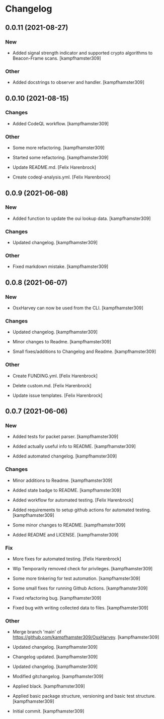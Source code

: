 # Changelog


## 0.0.11 (2021-08-27)

### New

* Added signal strength indicator and supported crypto algorithms to Beacon-Frame scans. [kampfhamster309]

### Other

* Added docstrings to observer and handler. [kampfhamster309]


## 0.0.10 (2021-08-15)

### Changes

* Added CodeQL workflow. [kampfhamster309]

### Other

* Some more refactoring. [kampfhamster309]

* Started some refactoring. [kampfhamster309]

* Update README.md. [Felix Harenbrock]

* Create codeql-analysis.yml. [Felix Harenbrock]


## 0.0.9 (2021-06-08)

### New

* Added function to update the oui lookup data. [kampfhamster309]

### Changes

* Updated changelog. [kampfhamster309]

### Other

* Fixed markdown mistake. [kampfhamster309]


## 0.0.8 (2021-06-07)

### New

* OsxHarvey can now be used from the CLI. [kampfhamster309]

### Changes

* Updated changelog. [kampfhamster309]

* Minor changes to Readme. [kampfhamster309]

* Small fixes/additions to Changelog and Readme. [kampfhamster309]

### Other

* Create FUNDING.yml. [Felix Harenbrock]

* Delete custom.md. [Felix Harenbrock]

* Update issue templates. [Felix Harenbrock]


## 0.0.7 (2021-06-06)

### New

* Added tests for packet parser. [kampfhamster309]

* Added actually useful info to README. [kampfhamster309]

* Added automated changelog. [kampfhamster309]

### Changes

* Minor additions to Readme. [kampfhamster309]

* Added state badge to README. [kampfhamster309]

* Added workflow for automated testing. [Felix Harenbrock]

* Added requirements to setup github actions for automated testing. [kampfhamster309]

* Some minor changes to README. [kampfhamster309]

* Added README and LICENSE. [kampfhamster309]

### Fix

* More fixes for automated testing. [Felix Harenbrock]

* Wip Temporarily removed check for privileges. [kampfhamster309]

* Some more tinkering for test automation. [kampfhamster309]

* Some small fixes for running Github Actions. [kampfhamster309]

* Fixed refactoring bug. [kampfhamster309]

* Fixed bug with writing collected data to files. [kampfhamster309]

### Other

* Merge branch 'main' of https://github.com/kampfhamster309/OsxHarvey. [kampfhamster309]

* Updated changelog. [kampfhamster309]

* Changelog updated. [kampfhamster309]

* Updated changelog. [kampfhamster309]

* Modified gitchangelog. [kampfhamster309]

* Applied black. [kampfhamster309]

* Applied basic package structure, versioning and basic test structure. [kampfhamster309]

* Initial commit. [kampfhamster309]


